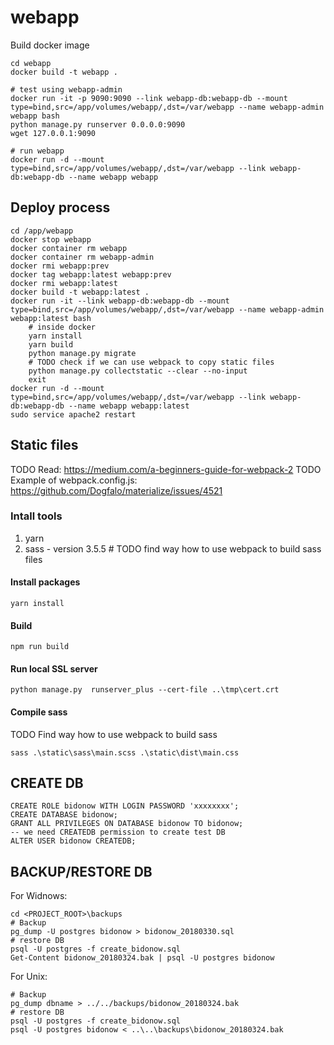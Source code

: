 # webapp


Build docker image

```
cd webapp
docker build -t webapp .

# test using webapp-admin
docker run -it -p 9090:9090 --link webapp-db:webapp-db --mount type=bind,src=/app/volumes/webapp/,dst=/var/webapp --name webapp-admin webapp bash
python manage.py runserver 0.0.0.0:9090
wget 127.0.0.1:9090

# run webapp
docker run -d --mount type=bind,src=/app/volumes/webapp/,dst=/var/webapp --link webapp-db:webapp-db --name webapp webapp
```

## Deploy process

```
cd /app/webapp
docker stop webapp
docker container rm webapp
docker container rm webapp-admin
docker rmi webapp:prev
docker tag webapp:latest webapp:prev
docker rmi webapp:latest
docker build -t webapp:latest .
docker run -it --link webapp-db:webapp-db --mount type=bind,src=/app/volumes/webapp/,dst=/var/webapp --name webapp-admin webapp:latest bash
    # inside docker
    yarn install
    yarn build
    python manage.py migrate
    # TODO check if we can use webpack to copy static files
    python manage.py collectstatic --clear --no-input
    exit
docker run -d --mount type=bind,src=/app/volumes/webapp/,dst=/var/webapp --link webapp-db:webapp-db --name webapp webapp:latest
sudo service apache2 restart
```

## Static files

TODO Read: https://medium.com/a-beginners-guide-for-webpack-2
TODO Example of webpack.config.js: https://github.com/Dogfalo/materialize/issues/4521

### Intall tools

1. yarn
2. sass - version 3.5.5 # TODO find way how to use webpack to build sass files

#### Install packages

```
yarn install
```

#### Build

```
npm run build
```


#### Run local SSL server

```
python manage.py  runserver_plus --cert-file ..\tmp\cert.crt
```


#### Compile sass

TODO Find way how to use webpack to build sass

```
sass .\static\sass\main.scss .\static\dist\main.css
```

## CREATE DB

```
CREATE ROLE bidonow WITH LOGIN PASSWORD 'xxxxxxxx';
CREATE DATABASE bidonow;
GRANT ALL PRIVILEGES ON DATABASE bidonow TO bidonow;
-- we need CREATEDB permission to create test DB
ALTER USER bidonow CREATEDB;
```


## BACKUP/RESTORE DB

For Widnows:

```
cd <PROJECT_ROOT>\backups
# Backup
pg_dump -U postgres bidonow > bidonow_20180330.sql
# restore DB
psql -U postgres -f create_bidonow.sql
Get-Content bidonow_20180324.bak | psql -U postgres bidonow
```

For  Unix:

```
# Backup
pg_dump dbname > ../../backups/bidonow_20180324.bak
# restore DB
psql -U postgres -f create_bidonow.sql
psql -U postgres bidonow < ..\..\backups\bidonow_20180324.bak
```


